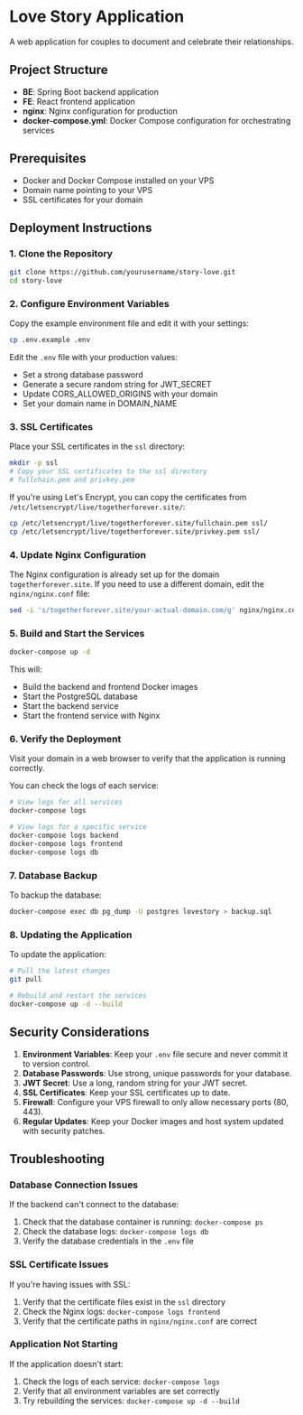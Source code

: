 # Love Story Application

A web application for couples to document and celebrate their relationships.

## Project Structure

- **BE**: Spring Boot backend application
- **FE**: React frontend application
- **nginx**: Nginx configuration for production
- **docker-compose.yml**: Docker Compose configuration for orchestrating services

## Prerequisites

- Docker and Docker Compose installed on your VPS
- Domain name pointing to your VPS
- SSL certificates for your domain

## Deployment Instructions

### 1. Clone the Repository

```bash
git clone https://github.com/yourusername/story-love.git
cd story-love
```

### 2. Configure Environment Variables

Copy the example environment file and edit it with your settings:

```bash
cp .env.example .env
```

Edit the `.env` file with your production values:
- Set a strong database password
- Generate a secure random string for JWT_SECRET
- Update CORS_ALLOWED_ORIGINS with your domain
- Set your domain name in DOMAIN_NAME

### 3. SSL Certificates

Place your SSL certificates in the `ssl` directory:

```bash
mkdir -p ssl
# Copy your SSL certificates to the ssl directory
# fullchain.pem and privkey.pem
```

If you're using Let's Encrypt, you can copy the certificates from `/etc/letsencrypt/live/togetherforever.site/`:

```bash
cp /etc/letsencrypt/live/togetherforever.site/fullchain.pem ssl/
cp /etc/letsencrypt/live/togetherforever.site/privkey.pem ssl/
```

### 4. Update Nginx Configuration

The Nginx configuration is already set up for the domain `togetherforever.site`. If you need to use a different domain, edit the `nginx/nginx.conf` file:

```bash
sed -i 's/togetherforever.site/your-actual-domain.com/g' nginx/nginx.conf
```

### 5. Build and Start the Services

```bash
docker-compose up -d
```

This will:
- Build the backend and frontend Docker images
- Start the PostgreSQL database
- Start the backend service
- Start the frontend service with Nginx

### 6. Verify the Deployment

Visit your domain in a web browser to verify that the application is running correctly.

You can check the logs of each service:

```bash
# View logs for all services
docker-compose logs

# View logs for a specific service
docker-compose logs backend
docker-compose logs frontend
docker-compose logs db
```

### 7. Database Backup

To backup the database:

```bash
docker-compose exec db pg_dump -U postgres lovestory > backup.sql
```

### 8. Updating the Application

To update the application:

```bash
# Pull the latest changes
git pull

# Rebuild and restart the services
docker-compose up -d --build
```

## Security Considerations

1. **Environment Variables**: Keep your `.env` file secure and never commit it to version control.
2. **Database Passwords**: Use strong, unique passwords for your database.
3. **JWT Secret**: Use a long, random string for your JWT secret.
4. **SSL Certificates**: Keep your SSL certificates up to date.
5. **Firewall**: Configure your VPS firewall to only allow necessary ports (80, 443).
6. **Regular Updates**: Keep your Docker images and host system updated with security patches.

## Troubleshooting

### Database Connection Issues

If the backend can't connect to the database:

1. Check that the database container is running: `docker-compose ps`
2. Check the database logs: `docker-compose logs db`
3. Verify the database credentials in the `.env` file

### SSL Certificate Issues

If you're having issues with SSL:

1. Verify that the certificate files exist in the `ssl` directory
2. Check the Nginx logs: `docker-compose logs frontend`
3. Verify that the certificate paths in `nginx/nginx.conf` are correct

### Application Not Starting

If the application doesn't start:

1. Check the logs of each service: `docker-compose logs`
2. Verify that all environment variables are set correctly
3. Try rebuilding the services: `docker-compose up -d --build`
